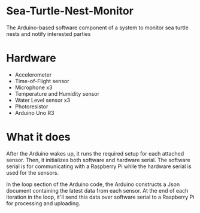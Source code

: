 # Sea-Turtle-Nest-Monitor
The Arduino-based software component of a system to monitor sea turtle nests and notify interested parties 
# Hardware
* Accelerometer
* Time-of-Flight sensor
* Microphone x3
* Temperature and Humidity sensor
* Water Level sensor x3
* Photoresistor
* Arduino Uno R3

# What it does
After the Arduino wakes up, it runs the required setup for each attached sensor. Then, it initializes both software and hardware serial. The software serial is for communicating with a Raspberry Pi while the hardware serial is used for the sensors.

In the loop section of the Arduino code, the Arduino constructs a Json document containing the latest data from each sensor. At the end of each iteration in the loop, it'll send this data over software serial to a Raspberry Pi for processing and uploading.
